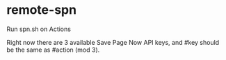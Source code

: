 # remote-spn
Run spn.sh on Actions

Right now there are 3 available Save Page Now API keys, and #key should be the same as #action (mod 3).
